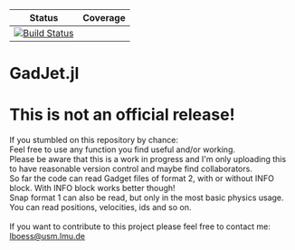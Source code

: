 | Status | Coverage |
| :----: | :----: |
| [![Build Status](https://travis-ci.org/LudwigBoess/GadJet.svg?branch=master)](https://travis-ci.org/LudwigBoess/GadJet) |

# GadJet.jl

# This is not an official release!

If you stumbled on this repository by chance: <br>
Feel free to use any function you find useful and/or working. <br>
Please be aware that this is a work in progress and I'm only uploading this to have reasonable version control and maybe find collaborators. <br>
So far the code can read Gadget files of format 2, with or without INFO block. With INFO block works better though! <br>
Snap format 1 can also be read, but only in the most basic physics usage. You can read positions, velocities, ids and so on. <br>
<br>
If you want to contribute to this project please feel free to contact me: lboess@usm.lmu.de
